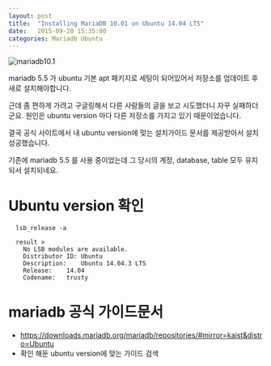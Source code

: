 ```yaml
---
layout: post
title:  "Installing MariaDB 10.01 on Ubuntu 14.04 LTS"
date:   2015-09-20 15:35:00
categories: Mariadb Ubuntu
---
```


![mariadb10.1](https://downloads.mariadb.org/static/generated/images/v2/ice_logo-5dcea9e47b780ff52f75c3c3304d54827f56211e.png)

mariadb 5.5 가 ubuntu 기본 apt 패키지로 세팅이 되어있어서 저장소를 업데이트 후 새로 설치해야합니다.

근데 좀 편하게 가려고 구글링해서 다른 사람들의 글을 보고 시도했더니 자꾸 실패하더군요.
원인은 ubuntu version 마다 다른 저장소를 가지고 있기 때문이었습니다.

결국 공식 사이트에서 내 ubuntu version에 맞는 설치가이드 문서를 제공받아서 설치 성공했습니다.

기존에 mariadb 5.5 를 사용 중이었는데 
그 당시의 계정, database, table 모두 유지되서 설치되네요.

<!--more-->

# Ubuntu version 확인 

```
  lsb_release -a

  result >
    No LSB modules are available.
    Distributor ID:	Ubuntu
    Description:	Ubuntu 14.04.3 LTS
    Release:	14.04
    Codename:	trusty
```

# mariadb 공식 가이드문서
  * https://downloads.mariadb.org/mariadb/repositories/#mirror=kaist&distro=Ubuntu
  * 확인 해둔 ubuntu version에 맞는 가이드 검색
